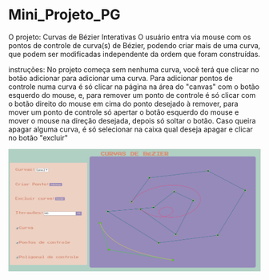 # Mini_Projeto_PG

O projeto: Curvas de Bézier Interativas
O usuário entra via mouse com os pontos de controle de curva(s) de Bézier,
podendo criar mais de uma curva, que podem ser modificadas independente da
ordem que foram construídas.

instruções:
	No projeto começa sem nenhuma curva, você terá que clicar no botão adicionar para adicionar uma curva.
	Para adicionar pontos de controle numa curva é só clicar na página na área do "canvas" com o botão esquerdo do mouse, e, para remover um ponto de controle é só clicar com o botão direito do mouse em cima do ponto desejado à remover, para mover um ponto de controle só apertar o botão esquerdo do mouse e mover o mouse na direção desejada, depois só soltar o botão.
	Caso queira apagar alguma curva, é só selecionar na caixa qual deseja apagar e clicar no botão "excluir"

![](ImagemExemplo.png)
